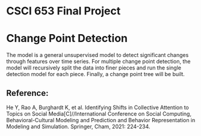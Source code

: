 # CSCI 653 Final Project

# Change Point Detection
The model is a general unsupervised model to detect significant changes through features over time series. For multiple change point detection, the model will recursively split the data into finer pieces and run the single detection model for each piece. Finally, a change point tree will be built.




## Reference:
He Y, Rao A, Burghardt K, et al. Identifying Shifts in Collective Attention to Topics on Social Media[C]//International Conference on Social Computing, Behavioral-Cultural Modeling and Prediction and Behavior Representation in Modeling and Simulation. Springer, Cham, 2021: 224-234.




